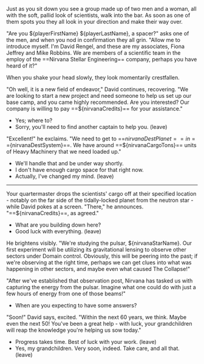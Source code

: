 Just as you sit down you see a group made up of two men and a woman, all with the soft, pallid look of scientists, walk into the bar. As soon as one of them spots you they all look in your direction and make their way over.

"Are you ${playerFirstName} ${playerLastName}, a spacer?" asks one of the men, and when you nod in confirmation they all grin. "Allow me to introduce myself. I'm David Rengel, and these are my associates, Fiona Jeffrey and Mike Robbins. We are members of a scientific team in the employ of the ==Nirvana Stellar Engineering== company, perhaps you have heard of it?"

When you shake your head slowly, they look momentarily crestfallen.

"Oh well, it is a new field of endeavor," David continues, recovering. "We are looking to start a new project and need someone to help us set up our base camp, and you came highly recommended. Are you interested? Our company is willing to pay ==${nirvanaCredits}== for your assistance."

- Yes; where to?
- Sorry, you'll need to find another captain to help you. (leave)

"Excellent!" he exclaims. "We need to get to ==${nirvanaDestPlanet}== in ==${nirvanaDestSystem}==. We have around ==${nirvanaCargoTons}== units of Heavy Machinery that we need loaded up."

- We'll handle that and be under way shortly.
- I don't have enough cargo space for that right now.
- Actually, I've changed my mind. (leave)

----------------------

Your quartermaster drops the scientists' cargo off at their specified location - notably on the far side of the tidally-locked planet from the neutron star - while David pokes at a screen. "There," he announces. "==${nirvanaCredits}==, as agreed."

- What are you building down here?
- Good luck with everything. (leave)

He brightens visibly. "We're studying the pulsar, ${nirvanaStarName}. Our first experiment will be utilizing its gravitational lensing to observe other sectors under Domain control. Obviously, this will be peering into the past; if we're observing at the right time, perhaps we can get clues into what was happening in other sectors, and maybe even what caused The Collapse!"

"After we've established that observation post, Nirvana has tasked us with capturing the energy from the pulsar. Imagine what one could do with just a few hours of energy from one of those beams!"

- When are you expecting to have some answers?

"Soon!" David says, excited. "Within the next 60 years, we think. Maybe even the next 50! You've been a great help - with luck, your grandchildren will reap the knowledge you're helping us sow today."

- Progress takes time. Best of luck with your work. (leave)
- Yes, my grandchildren. Very soon, indeed. Take care, and all that. (leave)
